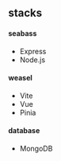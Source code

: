 ## stacks
#### seabass
* Express
* Node.js

#### weasel
* Vite
* Vue
* Pinia

#### database
* MongoDB
